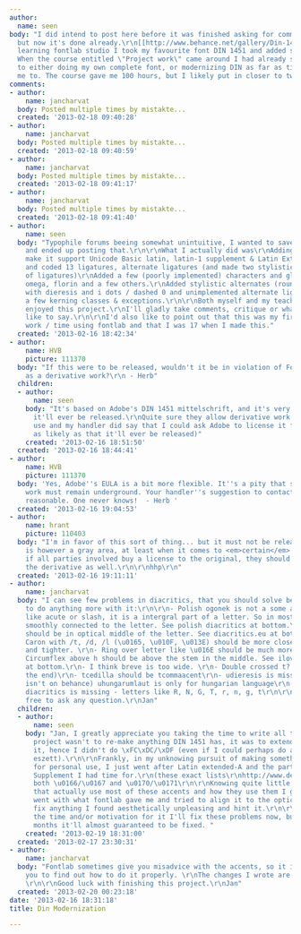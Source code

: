 ```yaml
---
author:
  name: seen
body: "I did intend to post here before it was finished asking for comments and alike,
  but now it's done already.\r\n[[http://www.behance.net/gallery/Din-1451-modernization/7182369]]\r\n\r\nFor
  learning fontlab studio I took my favourite font DIN 1451 and added some ligatures.
  When the course entitled \"Project work\" came around I had already set my mind
  to either doing my own complete font, or modernizing DIN as far as time would allow
  me to. The course gave me 100 hours, but I likely put in closer to twice that.\r\n\r\n"
comments:
- author:
    name: jancharvat
  body: Posted multiple times by mistakte...
  created: '2013-02-18 09:40:28'
- author:
    name: jancharvat
  body: Posted multiple times by mistakte...
  created: '2013-02-18 09:40:59'
- author:
    name: jancharvat
  body: Posted multiple times by mistakte...
  created: '2013-02-18 09:41:17'
- author:
    name: jancharvat
  body: Posted multiple times by mistakte...
  created: '2013-02-18 09:41:40'
- author:
    name: seen
  body: "Typophile forums beeing somewhat unintuitive, I wanted to save-mid writing
    and ended up posting that.\r\n\r\nWhat I actually did was\r\nAdding glyphs to
    make it support Unicode Basic latin, latin-1 supplement & Latin Extended-A\r\nAdded
    and coded 13 ligatures, alternate ligatures (and made two stylistic alternate
    of ligatures)\r\nAdded a few (poorly implemented) characters and glyphs, alpha,
    omega, florin and a few others.\r\nAdded stylistic alternates (rounded letters
    with dieresis and i dots / dashed 0 and unimplemented alternate ligatures)\r\nAdded
    a few kerning classes & exceptions.\r\n\r\nBoth myself and my teacher/handler
    enjoyed this project.\r\nI'll gladly take comments, critique or whatever you'd
    like to say.\r\n\r\nI'd also like to point out that this was my first real typographic
    work / time using fontlab and that I was 17 when I made this."
  created: '2013-02-16 18:42:34'
- author:
    name: HVB
    picture: 111370
  body: "If this were to be released, wouldn't it be in violation of FontShop's EULA
    as a derivative work?\r\n - Herb"
  children:
  - author:
      name: seen
    body: "It's based on Adobe's DIN 1451 mittelschrift, and it's very unlikely that
      it'll ever be released.\r\nQuite sure they allow derivative work for personal
      use and my handler did say that I could ask Adobe to license it from me (about
      as likely as that it'll ever be released)"
    created: '2013-02-16 18:51:50'
  created: '2013-02-16 18:44:41'
- author:
    name: HVB
    picture: 111370
  body: 'Yes, Adobe''s EULA is a bit more flexible. It''s a pity that such innovative
    work must remain underground. Your handler''s suggestion to contact Adobe sounds
    reasonable. One never knows!  - Herb '
  created: '2013-02-16 19:04:53'
- author:
    name: hrant
    picture: 110403
  body: "I'm in favor of this sort of thing... but it must not be released.\r\n\r\nThere
    is however a gray area, at least when it comes to <em>certain</em> Adobe fonts:
    if all parties involved buy a license to the original, they should be OK in acquiring
    the derivative as well.\r\n\r\nhhp\r\n"
  created: '2013-02-16 19:11:11'
- author:
    name: jancharvat
  body: "I can see few problems in diacritics, that you should solve before trying
    to do anything more with it:\r\n\r\n- Polish ogonek is not a some addon or accent
    like acute or slash, it is a intergral part of a letter. So in most cases it's
    smoothly connected to the letter. See polish diacritics at bottom.\r\n- Caron
    should be in optical middle of the letter. See diacritics.eu at bottom. \r\n-
    Caron with /t, /d, /l (\u0165, \u010F, \u013E) should be more closer to the letter
    and tighter. \r\n- Ring over letter like \u016E should be much more stronger.\r\n-
    Circumflex above h should be above the stem in the middle. See ilovetypography.com
    at bottom.\r\n- I think breve is too wide. \r\n- Double crossed t? (9th line at
    the end)\r\n- tcedilla should be tcommaacent\r\n- udieresis is missing (or it
    isn't on behance) uhungarumlaut is only for hungarian language\r\n- commaaccent
    diacritics is missing - letters like R, N, G, T, r, n, g, t\r\n\r\nLinks to study:\r\nhttp://www.twardoch.com/download/polishhowto/index.html\r\nhttp://www.diacritics.eu/en/\r\nhttp://ilovetypography.com/2009/01/24/on-diacritics/\r\nhttp://diacritics.typo.cz/\r\n\r\nFeel
    free to ask any question.\r\nJan"
  children:
  - author:
      name: seen
    body: "Jan, I greatly appreciate you taking the time to write all this help.\r\nMy
      project wasn't to re-make anything DIN 1451 has, it was to extend and modernize
      it, hence I didn't do \xFC\xDC/\xDF (even if I could perhaps do a lowercase
      eszett).\r\n\r\nFrankly, in my unknowing pursuit of making something acceptable
      for personal use, I just went after Latin extended-A and the parts of Latin-1
      Supplement I had time for.\r\n(these exact lists\r\nhttp://www.decodeunicode.org/en/latin_extended-a\r\nhttp://www.decodeunicode.org/en/latin-1_supplement\r\n)\r\n\r\nExplaining
      both \u0166/\u0167 and \u0170/\u0171\r\n\r\nKnowing quite little about languages
      that actually use most of these accents and how they use them I generally just
      went with what fontlab gave me and tried to align it to the optical midpoint,
      fix anything I found aesthetically unpleasing and hint it.\r\n\r\nIf I find
      the time and/or motivation for it I'll fix these problems now, but in a few
      months it'll almost guaranteed to be fixed. "
    created: '2013-02-19 18:31:00'
  created: '2013-02-17 23:30:31'
- author:
    name: jancharvat
  body: "Fontlab sometimes give you misadvice with the accents, so it is better for
    you to find out how to do it properly. \r\nThe changes I wrote are for few hours.
    \r\n\r\nGood luck with finishing this project.\r\nJan"
  created: '2013-02-20 00:23:18'
date: '2013-02-16 18:31:18'
title: Din Modernization

---
```

